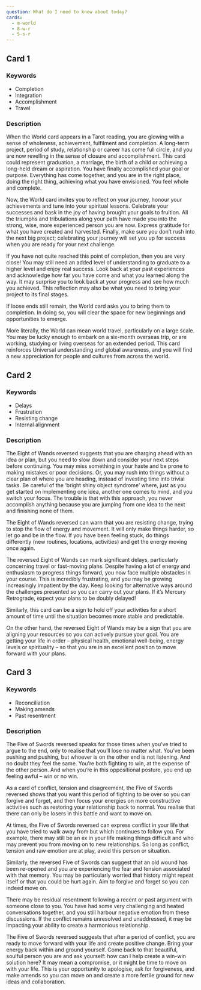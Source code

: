 ```yaml
---
question: What do I need to know about today?
cards: 
  - m-world
  - 8-w-r
  - 5-s-r
---
```

## Card 1
### Keywords
- Completion
- Integration
- Accomplishment
- Travel

### Description
When the World card appears in a Tarot reading, you are glowing with a sense of wholeness, achievement, fulfilment and completion. A long-term project, period of study, relationship or career has come full circle, and you are now revelling in the sense of closure and accomplishment. This card could represent graduation, a marriage, the birth of a child or achieving a long-held dream or aspiration. You have finally accomplished your goal or purpose. Everything has come together, and you are in the right place, doing the right thing, achieving what you have envisioned. You feel whole and complete.

Now, the World card invites you to reflect on your journey, honour your achievements and tune into your spiritual lessons. Celebrate your successes and bask in the joy of having brought your goals to fruition. All the triumphs and tribulations along your path have made you into the strong, wise, more experienced person you are now. Express gratitude for what you have created and harvested. Finally, make sure you don’t rush into the next big project; celebrating your journey will set you up for success when you are ready for your next challenge.

If you have not quite reached this point of completion, then you are very close! You may still need an added level of understanding to graduate to a higher level and enjoy real success. Look back at your past experiences and acknowledge how far you have come and what you learned along the way. It may surprise you to look back at your progress and see how much you achieved. This reflection may also be what you need to bring your project to its final stages.

If loose ends still remain, the World card asks you to bring them to completion. In doing so, you will clear the space for new beginnings and opportunities to emerge.

More literally, the World can mean world travel, particularly on a large scale. You may be lucky enough to embark on a six-month overseas trip, or are working, studying or living overseas for an extended period. This card reinforces Universal understanding and global awareness, and you will find a new appreciation for people and cultures from across the world.


## Card 2
### Keywords
- Delays
- Frustration
- Resisting change
- Internal alignment

### Description
The Eight of Wands reversed suggests that you are charging ahead with an idea or plan, but you need to slow down and consider your next steps before continuing. You may miss something in your haste and be prone to making mistakes or poor decisions. Or, you may rush into things without a clear plan of where you are heading, instead of investing time into trivial tasks. Be careful of the ‘bright shiny object syndrome’ where, just as you get started on implementing one idea, another one comes to mind, and you switch your focus. The trouble is that with this approach, you never accomplish anything because you are jumping from one idea to the next and finishing none of them.

The Eight of Wands reversed can warn that you are resisting change, trying to stop the flow of energy and movement. It will only make things harder, so let go and be in the flow. If you have been feeling stuck, do things differently (new routines, locations, activities) and get the energy moving once again.

The reversed Eight of Wands can mark significant delays, particularly concerning travel or fast-moving plans. Despite having a lot of energy and enthusiasm to progress things forward, you now face multiple obstacles in your course. This is incredibly frustrating, and you may be growing increasingly impatient by the day. Keep looking for alternative ways around the challenges presented so you can carry out your plans. If it’s Mercury Retrograde, expect your plans to be doubly delayed!

Similarly, this card can be a sign to hold off your activities for a short amount of time until the situation becomes more stable and predictable.

On the other hand, the reversed Eight of Wands may be a sign that you are aligning your resources so you can actively pursue your goal. You are getting your life in order – physical health, emotional well-being, energy levels or spirituality – so that you are in an excellent position to move forward with your plans.


## Card 3
### Keywords
- Reconciliation
- Making amends
- Past resentment

### Description
The Five of Swords reversed speaks for those times when you’ve tried to argue to the end, only to realise that you’ll lose no matter what. You’ve been pushing and pushing, but whoever is on the other end is not listening. And no doubt they feel the same. You’re both fighting to win, at the expense of the other person. And when you’re in this oppositional posture, you end up feeling awful – win or no win.

As a card of conflict, tension and disagreement, the Five of Swords reversed shows that you want this period of fighting to be over so you can forgive and forget, and then focus your energies on more constructive activities such as restoring your relationship back to normal. You realise that there can only be losers in this battle and want to move on.

At times, the Five of Swords reversed can express conflict in your life that you have tried to walk away from but which continues to follow you. For example, there may still be an ex in your life making things difficult and who may prevent you from moving on to new relationships. So long as conflict, tension and raw emotion are at play, avoid this person or situation.

Similarly, the reversed Five of Swords can suggest that an old wound has been re-opened and you are experiencing the fear and tension associated with that memory. You may be particularly worried that history might repeat itself or that you could be hurt again. Aim to forgive and forget so you can indeed move on.

There may be residual resentment following a recent or past argument with someone close to you. You have had some very challenging and heated conversations together, and you still harbour negative emotion from these discussions. If the conflict remains unresolved and unaddressed, it may be impacting your ability to create a harmonious relationship.

The Five of Swords reversed suggests that after a period of conflict, you are ready to move forward with your life and create positive change. Bring your energy back within and ground yourself. Come back to that beautiful, soulful person you are and ask yourself: how can I help create a win-win solution here? It may mean a compromise, or it might be time to move on with your life. This is your opportunity to apologise, ask for forgiveness, and make amends so you can move on and create a more fertile ground for new ideas and collaboration.

